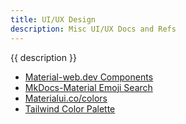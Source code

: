 ```yaml
---
title: UI/UX Design
description: Misc UI/UX Docs and Refs
---
```


{{ description }}


- [Material-web.dev Components](https://material-web.dev/components/tabs/#interactive-demo)
- [MkDocs-Material Emoji Search](https://squidfunk.github.io/mkdocs-material/reference/icons-emojis/?h=icons#search)
- [Materialui.co/colors](https://materialui.co/colors)
- [Tailwind Color Palette](https://tailwindcolor.com/)

